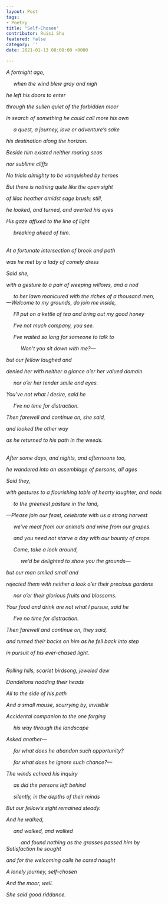 ```yaml
---
layout: Post
tags:
- Poetry
title: "Self-Chosen"
contributor: Ruisi Shu
featured: false
category: ''
date: 2021-01-13 08:00:00 +0000

---
```

_A fortnight ago,_

     _when the wind blew gray and nigh_

_he left his doors to enter_

_through the sullen quiet of the forbidden moor_

_in search of something he could call more his own_

     _a quest, a journey, love or adventure’s sake_

_his destination along the horizon._

_Beside him existed neither roaring seas_

_nor sublime cliffs_

_No trials almighty to be vanquished by heroes_

_But there is nothing quite like the open sight_

_of lilac heather amidst sage brush; still,_

_he looked, and turned, and averted his eyes_

_His gaze affixed to the line of light_

     _breaking ahead of him._

_<br>At a fortunate intersection of brook and path_

_was he met by a lady of comely dress_

_Said she,_

_with a gesture to a pair of weeping willows, and a nod_

     _to her lawn manicured with the riches of a thousand men,  
—Welcome to my grounds, do join me inside,_

     _I’ll put on a kettle of tea and bring out my good honey_

     _I’ve not much company, you see._

     _I’ve waited so long for someone to talk to_

          _Won’t you sit down with me?—_

_but our fellow laughed and_

_denied her with neither a glance o’er her valued domain_

     _nor o’er her tender smile and eyes._

_You’ve not what I desire, said he_

     _I’ve no time for distraction._

_Then farewell and continue on, she said,_

_and looked the other way_

_as he returned to his path in the weeds._

_<br>After some days, and nights, and afternoons too,_

_he wandered into an assemblage of persons, all ages_

_Said they,_

_with gestures to a flourishing table of hearty laughter, and nods_

     _to the greenest pasture in the land,_

_—Please join our feast, celebrate with us a strong harvest_

     _we’ve meat from our animals and wine from our grapes._

     _and you need not starve a day with our bounty of crops._

     _Come, take a look around,_

          _we’d be delighted to show you the grounds—_

_but our man smiled small and_

_rejected them with neither a look o’er their precious gardens_

     _nor o’er their glorious fruits and blossoms._

_Your food and drink are not what I pursue, said he_

     _I’ve no time for distraction._

_Then farewell and continue on, they said,_

_and turned their backs on him as he fell back into step_

_in pursuit of his ever-chased light._

_<br>Rolling hills, scarlet birdsong, jeweled dew_

_Dandelions nodding their heads_

_All to the side of his path_

_And a small mouse, scurrying by, invisible_

_Accidental companion to the one forging_

     _his way through the landscape_

_Asked another—_

     _for what does he abandon such opportunity?_

     _for what does he ignore such chance?—_

_The winds echoed his inquiry_

     _as did the persons left behind_

     _silently, in the depths of their minds_

_But our fellow’s sight remained steady._

_And he walked,_

     _and walked, and walked_

          _and found nothing as the grasses passed him by  
Satisfaction he sought_

_and for the welcoming calls he cared naught_

_A lonely journey, self-chosen_

_And the moor, well._

_She said good riddance._
